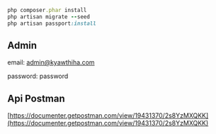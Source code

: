 ```ruby
php composer.phar install
php artisan migrate --seed
php artisan passport:install
```
## Admin

email: admin@kyawthiha.com 

password: password

## Api Postman
[https://documenter.getpostman.com/view/19431370/2s8YzMXQKK](https://documenter.getpostman.com/view/19431370/2s8YzMXQKK)
